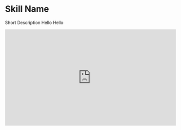 # Skill Name

Short Description
Hello
Hello

<iframe width="560" height="315" src="https://www.youtube.com/embed/V-_O7nl0Ii0?start=16" title="YouTube video player" frameborder="0" allow="accelerometer; autoplay; clipboard-write; encrypted-media; gyroscope; picture-in-picture" allowfullscreen></iframe>
